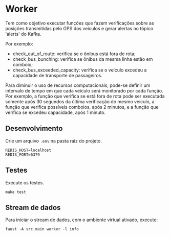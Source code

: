 # Worker

Tem como objetivo executar funções que fazem verificações sobre as posições transmitidas pelo GPS dos veículos e gerar alertas no tópico 'alerts' do Kafka.

Por exemplo:

- check_out_of_route: verifica se o ônibus está fora de rota;
- check_bus_bunching: verifica se ônibus da mesma linha estão em comboio;
- check_bus_exceeded_capacity: verifica se o veículo excedeu a capacidade de transporte de passageiros.

Para diminuir o uso de recursos computacionais, pode-se definir um intervalo de tempo em que cada veículo será monitorado por cada função.
Por exemplo, a função que verifica se está fora de rota pode ser executada somente após 30 segundos da última verificação do mesmo veículo,
a função que verifica possíveis comboios, após 2 minutos, e a função que verifica se excedeu capacidade, após 1 minuto.

## Desenvolvimento

Crie um arquivo `.env` na pasta raiz do projeto.

```
REDIS_HOST=localhost
REDIS_PORT=6379
```

## Testes

Execute os testes.

```
make test
```

## Stream de dados

Para iniciar o stream de dados, com o ambiente virtual ativado, execute:

```
faust -A src.main worker -l info
```
